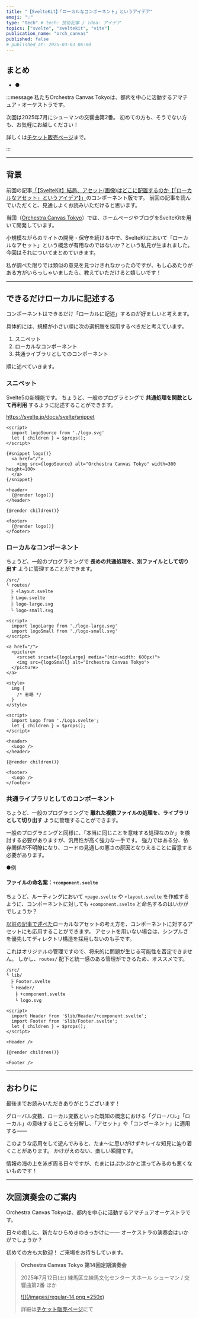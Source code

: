 ```yaml
---
title: "【SvelteKit】「ローカルなコンポーネント」というアイデア"
emoji: "💡"
type: "tech" # tech: 技術記事 / idea: アイデア
topics: ["svelte", "sveltekit", "vite"]
publication_name: "orch_canvas"
published: false
# published_at: 2025-03-03 06:00
---
```


## まとめ

- ●

<!-- begin short upcoming concert announcement -->

:::message
私たちOrchestra Canvas Tokyoは、都内を中心に活動するアマチュア・オーケストラです。

次回は2025年7月にシューマンの交響曲第2番。
初めての方も、そうでない方も、お気軽にお越しください！

詳しくは[チケット販売ページ](https://teket.jp/1776/44429?uid=zenn)まで。
<!-- textlint-disable -->
:::
<!-- textlint-disable -->

<!-- end short upcoming concert announcement -->

---

## 背景

前回の記事[「【SvelteKit】結局、アセット(画像)はどこに配置するのか【「ローカルなアセット」というアイデア】」](https://zenn.dev/orch_canvas/articles/sveltekit-local-asset)のコンポーネント版です。
前回の記事を読んでいただくと、見通しよくお読みいただけると思います。

当団（[Orchestra Canvas Tokyo](https://www.orch-canvas.tokyo/)）では、ホームページやブログをSvelteKitを用いて開発しています。

小規模ながらのサイトの開発・保守を続ける中で、SvelteKitにおいて「ローカルなアセット」という概念が有用なのではないか？という私見が生まれました。
今回はそれについてまとめていきます。

私が調べた限りでは類似の意見を見つけきれなかったのですが、もし心あたりがある方がいらっしゃいましたら、教えていただけると嬉しいです！

---

## できるだけローカルに記述する

コンポーネントはできるだけ「ローカルに記述」するのが好ましいと考えます。

具体的には、規模が小さい順に次の選択肢を採用するべきだと考えています。

1. スニペット
1. ローカルなコンポーネント
1. 共通ライブラリとしてのコンポーネント

順に述べていきます。

### スニペット

Svelte5の新機能です。
ちょうど、一般のプログラミングで **共通処理を関数として再利用** するように記述することができます。

https://svelte.jp/docs/svelte/snippet

```html:+layout.svelte
<script>
  import logoSource from './logo.svg'
  let { children } = $props();
</script>

{#snippet logo()}
  <a href="/">
    <img src={logoSource} alt="Orchestra Canvas Tokyo" width=300 height=100>
  </a>
{/snippet}

<header>
  {@render logo()}
</header>

{@render children()}

<footer>
  {@render logo()}
</footer>
```

### ローカルなコンポーネント

ちょうど、一般のプログラミングで **長めの共通処理を、別ファイルとして切り出す** ように管理することができます。

```plain:プロジェクト構成
/src/
└ routes/
　├ +layout.svelte
　├ Logo.svelte
　├ logo-large.svg
　└ logo-small.svg
```

```html:Logo.svelte
<script>
  import logoLarge from './logo-large.svg'
  import logoSmall from './logo-small.svg'
</script>

<a href="/">
  <picture>
    <srcset srcset={logoLarge} media="(min-width: 600px)">
    <img src={logoSmall} alt="Orchestra Canvas Tokyo">
  </picture>
</a>

<style>
  img {
    /* 省略 */
  }
</style>
```

```html:+layout.svelte
<script>
  import Logo from './Logo.svelte';
  let { children } = $props();
</script>

<header>
  <Logo />
</header>

{@render children()}

<footer>
  <Logo />
</footer>
```

### 共通ライブラリとしてのコンポーネント

ちょうど、一般のプログラミングで **離れた複数ファイルの処理を、ライブラリとして切り出す** ように管理することができます。

一般のプログラミングと同様に、「本当に同じことを意味する処理なのか」を検討する必要がありますが、汎用性が高く強力な一手です。
強力ではある分、依存関係が不明瞭になり、コードの見通しの悪さの原因となりえることに留意する必要があります。

●例

#### ファイルの命名案：`+component.svelte`

ちょうど、ルーティングにおいて `+page.svelte` や `+layout.svelte` を作成するように、コンポーネントに対しても `+component.svelte` と命名するのはいかがでしょうか？

[以前の記事で述べた](https://zenn.dev/orch_canvas/articles/sveltekit-local-asset)ローカルなアセットの考え方を、コンポーネントに対するアセットにも応用することができます。
アセットを用いない場合は、シンプルさを優先してディレクトリ構造を採用しないのも手です。

これはオリジナルの管理ですので、将来的に問題が生じる可能性を否定できません。
しかし、`routes/` 配下と統一感のある管理ができるため、オススメです。

```plain:プロジェクト構成（抜粋）
/src/
└ lib/
　├ Footer.svelte
　└ Header/
　　├ +component.svelte
　　└ logo.svg
```

```html:+layout.svelte
<script>
  import Header from '$lib/Header/+component.svelte';
  import Footer from '$lib/Footer.svelte';
  let { children } = $props();
</script>

<Header />

{@render children()}

<Footer />
```

---

## おわりに

最後までお読みいただきありがとうございます！

グローバル変数、ローカル変数といった既知の概念における「グローバル」「ローカル」の意味するところを分解し、「アセット」や「コンポーネント」に適用する――

このような応用をして遊んでみると、たま～に思いがけずキレイな知見に辿り着くことがあります。
かけがえのない、楽しい瞬間です。

情報の海の上を泳ぎ周る日々ですが、たまにはぷかぷかと漂ってみるのも悪くないものです！

---

<!-- begin long upcoming concert announcement -->

## 次回演奏会のご案内

Orchestra Canvas Tokyoは、都内を中心に活動するアマチュアオーケストラです。

日々の癒しに、新たなひらめきのきっかけに——
オーケストラの演奏会はいかがでしょうか？

初めての方も大歓迎！
ご来場をお待ちしています。

> **Orchestra Canvas Tokyo**
> **第14回定期演奏会**
>
> 2025年7月12日(土)
> 練馬区立練馬文化センター 大ホール
> シューマン / 交響曲第2番 ほか
>
> [![](/images/regular-14.png =250x)](https://www.orch-canvas.tokyo/concerts/regular-14)
>
> 詳細は[チケット販売ページ](https://teket.jp/1776/44429?uid=zenn)にて

<!-- end long upcoming concert announcement -->
